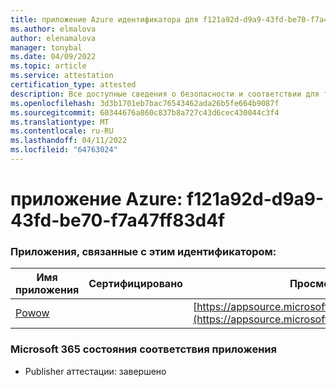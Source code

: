 ```yaml
---
title: приложение Azure идентификатора для f121a92d-d9a9-43fd-be70-f7a47ff83d4f
ms.author: elmalova
author: elenamalova
manager: tonybal
ms.date: 04/09/2022
ms.topic: article
ms.service: attestation
certification_type: attested
description: Все доступные сведения о безопасности и соответствии для f121a92d-d9a9-43fd-be70-f7a47ff83d4f.
ms.openlocfilehash: 3d3b1701eb7bac76543462ada26b5fe664b9087f
ms.sourcegitcommit: 60344676a860c837b8a727c43d6cec430044c3f4
ms.translationtype: MT
ms.contentlocale: ru-RU
ms.lasthandoff: 04/11/2022
ms.locfileid: "64763024"
---
```

# <a name="azure-app-id-f121a92d-d9a9-43fd-be70-f7a47ff83d4f"></a>приложение Azure: f121a92d-d9a9-43fd-be70-f7a47ff83d4f


### <a name="apps-associated-with-this-id"></a>Приложения, связанные с этим идентификатором:
| **Имя приложения** | **Сертифицировано** | **Просмотр в AppSource** |
|--------------|---------------|-----------------------|
| [Powow](../forward/WA200002952.md) |  | [https://appsource.microsoft.com/product/office/WA200002952](https://appsource.microsoft.com/product/office/WA200002952) |

### <a name="microsoft-365-app-compliance-status"></a>Microsoft 365 состояния соответствия приложения
- Publisher аттестации: завершено
